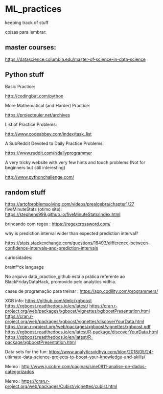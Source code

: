 # ML_practices
keeping track of stuff

coisas para lembrar:

## master courses:

https://datascience.columbia.edu/master-of-science-in-data-science

## Python stuff

Basic Practice:

http://codingbat.com/python

More Mathematical (and Harder) Practice:

https://projecteuler.net/archives

List of Practice Problems:

http://www.codeabbey.com/index/task_list

A SubReddit Devoted to Daily Practice Problems:

https://www.reddit.com/r/dailyprogrammer

A very tricky website with very few hints and touch problems (Not for beginners but still interesting)

http://www.pythonchallenge.com/

## random stuff 

https://artofproblemsolving.com/videos/prealgebra/chapter1/27
fiveMinuteStats (otimo site): https://stephens999.github.io/fiveMinuteStats/index.html


brincando com regex :
https://regexcrossword.com/

why is prediction interval wider than expected prediction interval?

https://stats.stackexchange.com/questions/16493/difference-between-confidence-intervals-and-prediction-intervals

curiosidades:

brainf*ck language



No arquivo data_practice_github está a prática referente ao BlackFridayDataHack, promovido pelo analytics vidhia.




cases de programação para treinar : https://app.codility.com/programmers/







XGB info:
https://github.com/dmlc/xgboost
https://xgboost.readthedocs.io/en/latest/
https://cran.r-project.org/web/packages/xgboost/vignettes/xgboostPresentation.html
https://cran.r-project.org/web/packages/xgboost/vignettes/discoverYourData.html
https://cran.r-project.org/web/packages/xgboost/vignettes/xgboost.pdf
https://xgboost.readthedocs.io/en/latest/R-package/discoverYourData.html
https://xgboost.readthedocs.io/en/latest/R-package/xgboostPresentation.html


Data sets for the fun:
https://www.analyticsvidhya.com/blog/2018/05/24-ultimate-data-science-projects-to-boost-your-knowledge-and-skills/

Memo : http://www.jucobre.com/paginas/sme0811-analise-de-dados-categorizados

Memo : https://cran.r-project.org/web/packages/Cubist/vignettes/cubist.html
